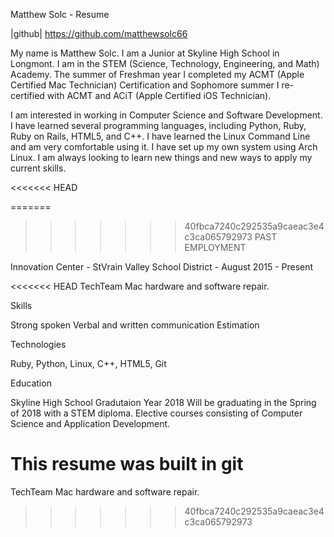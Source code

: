 Matthew Solc - Resume

|github| https://github.com/matthewsolc66

My name is Matthew Solc. I am a Junior at Skyline High School in Longmont. I am in the STEM (Science, Technology, Engineering, and Math) Academy. The summer of Freshman year I completed my ACMT (Apple Certified Mac Technician) Certification and Sophomore summer I re-certified with ACMT and ACiT (Apple Certified iOS Technician). 

I am interested in working in Computer Science and Software Development. I have learned several programming languages, including Python, Ruby, Ruby on Rails, HTML5, and C++. I have learned the Linux Command Line and am very comfortable using it. I have set up my own system using Arch Linux. I am always looking to learn new things and new ways to apply my current skills. 

<<<<<<< HEAD

=======
>>>>>>> 40fbca7240c292535a9caeac3e4c3ca065792973
PAST EMPLOYMENT

Innovation Center - StVrain Valley School District - August 2015 - Present

<<<<<<< HEAD
TechTeam Mac hardware and software repair.

Skills

Strong spoken
Verbal and written communication
Estimation


Technologies

Ruby, Python, Linux, C++, HTML5, Git

Education

Skyline High School
Gradutaion Year 2018
Will be graduating in the Spring of 2018 with a STEM diploma. Elective courses consisting of Computer Science and Application Development. 









This resume was built in git
=======
TechTeam
Mac hardware and software repair. 
>>>>>>> 40fbca7240c292535a9caeac3e4c3ca065792973

